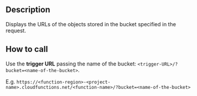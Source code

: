 Description
---
Displays the URLs of the objects stored in the bucket specified in the request.

How to call
---
Use the **trigger URL** passing the name of the bucket: `<trigger-URL>/?bucket=<name-of-the-bucket>`. 

E.g. `https://<function-region>-<project-name>.cloudfunctions.net/<function-name>/?bucket=<name-of-the-bucket>`
